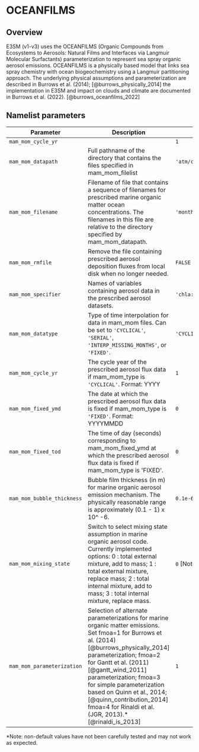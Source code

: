 # OCEANFILMS

## Overview

E3SM (v1-v3) uses the OCEANFILMS (Organic Compounds from Ecosystems to Aerosols: Natural Films and Interfaces via Langmuir Molecular Surfactants) parameterization to represent sea spray organic aerosol emissions.  OCEANFILMS is a physically based model that links sea spray chemistry with ocean biogeochemistry using a Langmuir partitioning approach.  The underlying physical assumptions and parameterization are described in Burrows et al. (2014); [@burrows_physically_2014] the implementation in E3SM and impact on clouds and climate are documented in Burrows et al. (2022). [@burrows_oceanfilms_2022]

## Namelist parameters

| Parameter                 | Description                                                       | Default value          |
| ------------------------- | ----------------------------------------------------------------- | ---------------------- |
| `mam_mom_cycle_yr`       |                                                                    | `1`                    |
| `mam_mom_datapath` | Full pathname of the directory that contains the files specified in mam_mom_filelist  | `'atm/cam/chem/trop_mam/marine_BGC/'`                 |
| `mam_mom_filename`     | Filename of file that contains a sequence of filenames for prescribed marine organic matter ocean concentrations.  The filenames in this file are relative to the directory specified by mam_mom_datapath.| `'monthly_macromolecules_0.1deg_bilinear_latlon_year01_merge_date.nc'` |
| `mam_mom_rmfile`   | Remove the file containing prescribed aerosol deposition fluxes from local disk when no longer needed. | `FALSE`                |
| `mam_mom_specifier`     | Names of variables containing aerosol data in the prescribed aerosol datasets. | `'chla:CHL1','mpoly:TRUEPOLYC','mprot:TRUEPROTC','mlip:TRUELIPC'`                 |
| `mam_mom_datatype`       | Type of time interpolation for data in mam_mom files. Can be set to `'CYCLICAL'`, `'SERIAL'`, `'INTERP_MISSING_MONTHS'`, or `'FIXED'`. | `'CYCLICAL'`                |
| `mam_mom_cycle_yr`         | The  cycle year of the prescribed aerosol flux data if mam_mom_type is `'CYCLICAL'`. Format: YYYY   | `1`               |
| `mam_mom_fixed_ymd`        | The date at which the prescribed aerosol flux data is fixed if mam_mom_type is `'FIXED'`. Format: YYYYMMDD | `0`                |
| `mam_mom_fixed_tod`  | The time of day (seconds) corresponding to mam_mom_fixed_ymd at which the prescribed aerosol flux data is fixed if mam_mom_type is 'FIXED'. | `0`           |
| `mam_mom_bubble_thickness`   | Bubble film thickness (in m) for marine organic aerosol emission mechanism.  The physically reasonable range is approximately (0.1 - 1) x 10^ -6. | `0.1e-6`            |
| `mam_mom_mixing_state`              | Switch to select mixing state assumption in marine organic aerosol code. Currently implemented options: 0 : total external mixture, add to mass; 1 : total external mixture, replace mass; 2 : total internal mixture, add to mass; 3 : total internal mixture, replace mass. | `0` [Note: set to 3 in the atm_in namelist]        |
| `mam_mom_parameterization`     | Selection of alternate parameterizations for marine organic matter emissions.  Set fmoa=1 for Burrows et al. (2014) [@burrows_physically_2014] parameterization; fmoa=2 for Gantt et al. (2011) [@gantt_wind_2011] parameterization; fmoa=3 for simple parameterization based on Quinn et al., 2014; [@quinn_contribution_2014] fmoa=4 for Rinaldi et al. (JGR, 2013).* [@rinaldi_is_2013] | `1`                 |

*Note: non-default values have not been carefully tested and may not work as expected.
